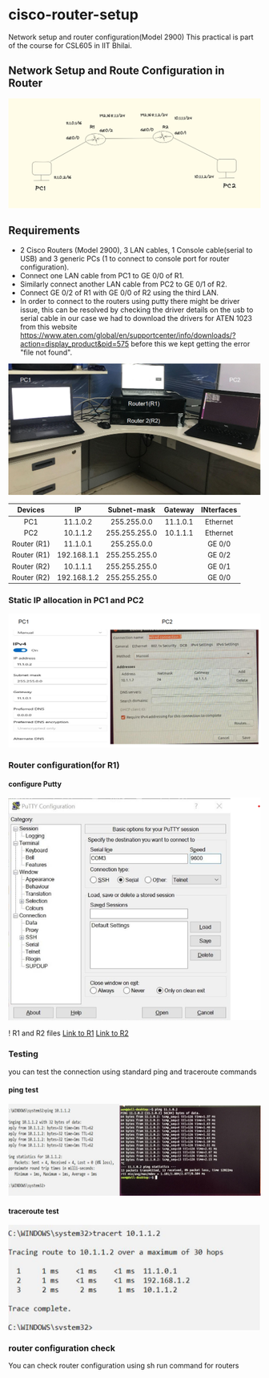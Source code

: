 # cisco-router-setup
Network setup and router configuration(Model 2900)
This practical is part of the course for CSL605  in IIT Bhilai.

## Network Setup and Route Configuration in Router
![Topology image](images/topology.png)

## Requirements
* 2 Cisco Routers (Model 2900), 3 LAN cables, 1 Console cable(serial to USB) and 3 generic PCs (1 to connect to console port for router configuration).
* Connect one LAN cable from PC1 to GE 0/0 of R1.
* Similarly connect another LAN cable from PC2 to GE 0/1 of R2.
* Connect GE 0/2 of R1 with GE 0/0 of R2 using the third LAN.
* In order to connect to the routers using putty there might be driver issue, this can be resolved by checking the driver details on the usb to serial cable in our case we had to download the drivers for ATEN 1023 from this website https://www.aten.com/global/en/supportcenter/info/downloads/?action=display_product&pid=575 before this we kept getting the error "file not found".

![Topology image](images/setup.png)

| Devices      | IP             | Subnet-mask   |Gateway        |INterfaces     |
|:------------:|:--------------:|:-------------:|:-------------:|:-------------:|
| PC1          | 11.1.0.2       | 255.255.0.0   |11.1.0.1       |Ethernet       |   
| PC2          | 10.1.1.2       | 255.255.255.0 |10.1.1.1       |Ethernet       |
| Router (R1)  | 11.1.0.1       | 255.255.0.0   |               |GE 0/0         |
| Router (R1)  | 192.168.1.1    | 255.255.255.0 |               |GE 0/2         |
| Router (R2)  | 10.1.1.1       | 255.255.255.0 |               |GE 0/1         |
| Router (R2)  | 192.168.1.2    | 255.255.255.0 |               |GE 0/0         |

### Static IP allocation in PC1 and PC2

![Topology image](images/staticIpAllocation.png)

### Router configuration(for R1) 
#### configure Putty
![Topology image](images/putty.png)

! R1 and R2 files
[Link to R1](RouterConfig/r1)
[Link to R2](RouterConfig/r2)

### Testing 
you can test the connection using standard ping and traceroute commands

#### ping test 
![Topology image](images/ping.png)

#### traceroute test 
![Topology image](images/trace.png)

### router configuration check
You can check router configuration using sh run command for routers










